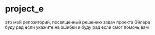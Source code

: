 # project_e
это мой репозиторий, посвященный решению задач проекта Эйлера
буду рад если укажите на ошибки
и буду рад если смог помочь вам 
